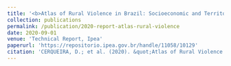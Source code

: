 ```yaml
---
title: '<b>Atlas of Rural Violence in Brazil: Socioeconomic and Territorial Conditions</b>'
collection: publications
permalink: /publication/2020-report-atlas-rural-violence
date: 2020-09-01
venue: 'Technical Report, Ipea'
paperurl: 'https://repositorio.ipea.gov.br/handle/11058/10129'
citation: 'CERQUEIRA, D.; et al. (2020). &quot;Atlas of Rural Violence in Brazil...&quot;. Brasília: Ipea.'
---
```

